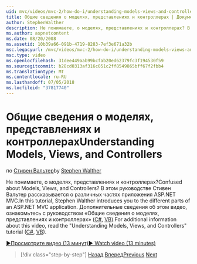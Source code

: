 ```yaml
---
uid: mvc/videos/mvc-2/how-do-i/understanding-models-views-and-controllers
title: Общие сведения о моделях, представлениях и контроллерах | Документация Майкрософт
author: StephenWalther
description: Не понимаете, о моделях, представлениях и контроллерах? В этом руководстве Стивен Вальтер рассказывается о различных частях приложения ASP.NET MVC.
ms.author: aspnetcontent
ms.date: 08/20/2008
ms.assetid: 10b39a66-091b-4719-8283-7ef3e671a32b
msc.legacyurl: /mvc/videos/mvc-2/how-do-i/understanding-models-views-and-controllers
msc.type: video
ms.openlocfilehash: 31dee449aab99bcfab20ed62379fc3f194530f59
ms.sourcegitcommit: b28cd0313af316c051c2ff8549865bff67f2fbb4
ms.translationtype: MT
ms.contentlocale: ru-RU
ms.lasthandoff: 07/05/2018
ms.locfileid: "37817740"
---
```

<a name="understanding-models-views-and-controllers"></a><span data-ttu-id="3f4dc-104">Общие сведения о моделях, представлениях и контроллерах</span><span class="sxs-lookup"><span data-stu-id="3f4dc-104">Understanding Models, Views, and Controllers</span></span>
====================
<span data-ttu-id="3f4dc-105">по [Стивен Вальтер](https://github.com/StephenWalther)</span><span class="sxs-lookup"><span data-stu-id="3f4dc-105">by [Stephen Walther](https://github.com/StephenWalther)</span></span>

<span data-ttu-id="3f4dc-106">Не понимаете, о моделях, представлениях и контроллерах?</span><span class="sxs-lookup"><span data-stu-id="3f4dc-106">Confused about Models, Views, and Controllers?</span></span> <span data-ttu-id="3f4dc-107">В этом руководстве Стивен Вальтер рассказывается о различных частях приложения ASP.NET MVC.</span><span class="sxs-lookup"><span data-stu-id="3f4dc-107">In this tutorial, Stephen Walther introduces you to the different parts of an ASP.NET MVC application.</span></span> <span data-ttu-id="3f4dc-108">Дополнительные сведения об этом видео, ознакомьтесь с руководством «Общие сведения о моделях, представлениях и контроллерах» ([C#](../../../overview/older-versions-1/overview/understanding-models-views-and-controllers-cs.md), [VB](../../../overview/older-versions-1/overview/understanding-models-views-and-controllers-vb.md)).</span><span class="sxs-lookup"><span data-stu-id="3f4dc-108">For additional information about this video, read the "Understanding Models, Views, and Controllers" tutorial ([C#](../../../overview/older-versions-1/overview/understanding-models-views-and-controllers-cs.md), [VB](../../../overview/older-versions-1/overview/understanding-models-views-and-controllers-vb.md)).</span></span>

[<span data-ttu-id="3f4dc-109">&#9654;Просмотрите видео (13 минут)</span><span class="sxs-lookup"><span data-stu-id="3f4dc-109">&#9654; Watch video (13 minutes)</span></span>](https://channel9.msdn.com/Blogs/ASP-NET-Site-Videos/understanding-models-views-and-controllers)

> [!div class="step-by-step"]
> <span data-ttu-id="3f4dc-110">[Назад](creating-a-movie-database-application-in-15-minutes-with-aspnet-mvc.md)
> [Вперед](aspnet-mvc-controller-overview.md)</span><span class="sxs-lookup"><span data-stu-id="3f4dc-110">[Previous](creating-a-movie-database-application-in-15-minutes-with-aspnet-mvc.md)
[Next](aspnet-mvc-controller-overview.md)</span></span>
